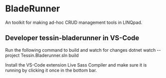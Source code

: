 # BladeRunner

An toolkit for making ad-hoc CRUD management tools in LINQpad.

## Developer tessin-bladerunner in VS-Code

Run the following command to build and watch for changes
dotnet watch --project Tessin.Bladerunner.sln build

Install the VS-Code extension Live Sass Compiler and make sure it is running by clicking it once in the bottom bar.
